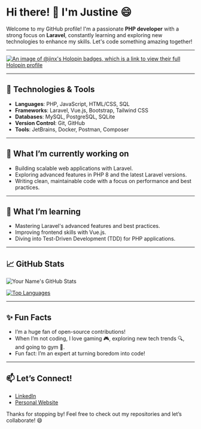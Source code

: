 # Hi there! 👋 I'm Justine 😄

Welcome to my GitHub profile! I'm a passionate **PHP developer** with a strong focus on **Laravel**, constantly learning and exploring new technologies to enhance my skills. Let's code something amazing together!

---
[![An image of @jinx's Holopin badges, which is a link to view their full Holopin profile](https://holopin.me/jinx)](https://holopin.io/@jinx)

---

## 🔧 Technologies & Tools

- **Languages**: PHP, JavaScript, HTML/CSS, SQL
- **Frameworks**: Laravel, Vue.js, Bootstrap, Tailwind CSS
- **Databases**: MySQL, PostgreSQL, SQLite
- **Version Control**: Git, GitHub
- **Tools**: JetBrains, Docker, Postman, Composer

---

## 🚀 What I’m currently working on

- Building scalable web applications with Laravel.
- Exploring advanced features in PHP 8 and the latest Laravel versions.
- Writing clean, maintainable code with a focus on performance and best practices.

---

## 🌱 What I’m learning
- Mastering Laravel's advanced features and best practices.
- Improving frontend skills with Vue.js.
- Diving into Test-Driven Development (TDD) for PHP applications.

---

## 📈 GitHub Stats

![Your Name's GitHub Stats](https://github-readme-stats.vercel.app/api?username=JustineDelaRosa&show_icons=true&theme=radical)

[![Top Languages](https://github-readme-stats.vercel.app/api/top-langs/?username=JustineDelaRosa&layout=compact&theme=radical)](https://github.com/yourusername/github-readme-stats)


---

## ✨ Fun Facts

- I’m a huge fan of open-source contributions!
- When I’m not coding, I love gaming 🎮, exploring new tech trends 🔍, and going to gym 💪.
- Fun fact: I’m an expert at turning boredom into code!

---

## 📫 Let’s Connect!

- [LinkedIn](https://www.linkedin.com/in/justine-dela-rosa-1829a8b8/)
- [Personal Website](https://justinedelarosa.github.io/MyPortfolio/)

Thanks for stopping by! Feel free to check out my repositories and let’s collaborate! 😄


